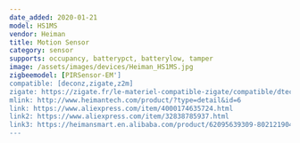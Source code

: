 ```yaml
---
date_added: 2020-01-21
model: HS1MS
vendor: Heiman
title: Motion Sensor
category: sensor
supports: occupancy, batterypct, batterylow, tamper
image: /assets/images/devices/Heiman_HS1MS.jpg
zigbeemodel: [PIRSensor-EM']
compatible: [deconz,zigate,z2m]
zigate: https://zigate.fr/le-materiel-compatible-zigate/compatible/dtecteurdemouvement-
mlink: http://www.heimantech.com/product/?type=detail&id=6
link: https://www.aliexpress.com/item/4000174635724.html
link2: https://www.aliexpress.com/item/32838785937.html
link3: https://heimansmart.en.alibaba.com/product/62095639309-802121904/Heiman_HS1MS_Smart_Motion_Sensor_zigbee_z_wave_protocal.html
---
```



